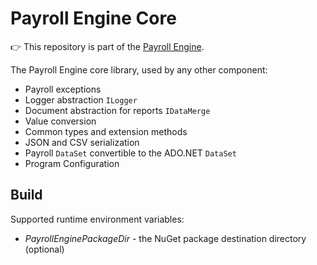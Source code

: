 # Payroll Engine Core
👉 This repository is part of the [Payroll Engine](https://github.com/Payroll-Engine/PayrollEngine/wiki).

The Payroll Engine core library, used by any other component:
- Payroll exceptions
- Logger abstraction `ILogger`
- Document abstraction for reports `IDataMerge`
- Value conversion
- Common types and extension methods
- JSON and CSV serialization
- Payroll `DataSet` convertible to the ADO.NET `DataSet`
- Program Configuration

## Build
Supported runtime environment variables:
- *PayrollEnginePackageDir* - the NuGet package destination directory (optional)